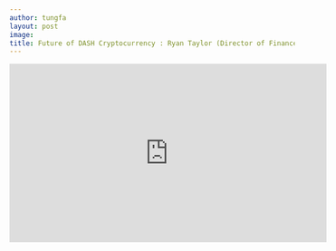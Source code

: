 ```yaml
---
author: tungfa
layout: post
image: 
title: Future of DASH Cryptocurrency : Ryan Taylor (Director of Finance) 
---
```

<iframe width="560" height="315" src="https://www.youtube.com/embed/U7wv2zozTCY" frameborder="0" allowfullscreen></iframe>
